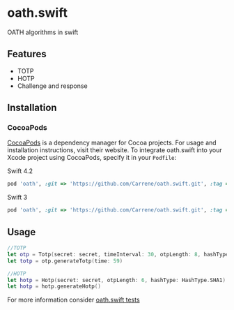 # oath.swift
OATH algorithms in swift
## Features
- TOTP
- HOTP
- Challenge and response

## Installation

### CocoaPods

[CocoaPods](https://cocoapods.org) is a dependency manager for Cocoa projects. For usage and installation instructions, visit their website. To integrate oath.swift into your Xcode project using CocoaPods, specify it in your `Podfile`:

Swift 4.2
```ruby
pod 'oath', :git => 'https://github.com/Carrene/oath.swift.git', :tag => '0.4.0'
```

Swift 3
```ruby
pod 'oath', :git => 'https://github.com/Carrene/oath.swift.git', :tag => '0.3.0'

```
## Usage

```swift
//TOTP
let otp = Totp(secret: secret, timeInterval: 30, otpLength: 8, hashType: HashType.SHA1)
let totp = otp.generateTotp(time: 59)

//HOTP
let hotp = Hotp(secret: secret, otpLength: 6, hashType: HashType.SHA1)
let hotp = hotp.generateHotp()
```
For more information consider [oath.swift tests](https://github.com/Carrene/oath.swift/tree/master/oathTests)
